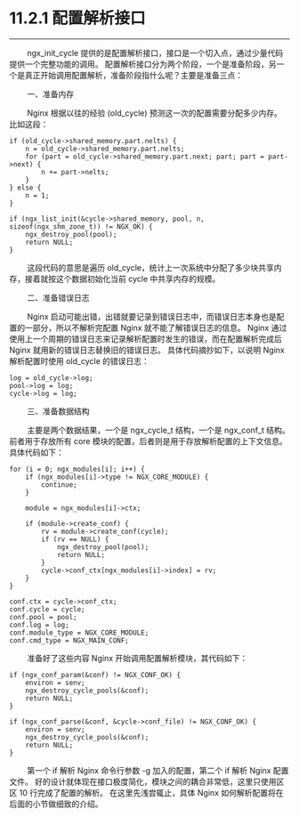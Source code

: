 # 11.2.1 配置解析接口
***

&emsp;&emsp;
ngx\_init\_cycle 提供的是配置解析接口，接口是一个切入点，通过少量代码提供一个完整功能的调用。
配置解析接口分为两个阶段，一个是准备阶段，另一个是真正开始调用配置解析，准备阶段指什么呢？主要是准备三点：

&emsp;&emsp;
一、准备内存

&emsp;&emsp;
Nginx 根据以往的经验 (old\_cycle) 预测这一次的配置需要分配多少内存。
比如这段：

    if (old_cycle->shared_memory.part.nelts) {
        n = old_cycle->shared_memory.part.nelts;
        for (part = old_cycle->shared_memory.part.next; part; part = part->next) {
            n += part->nelts;
        }
    } else {
        n = 1;
    }

    if (ngx_list_init(&cycle->shared_memory, pool, n, sizeof(ngx_shm_zone_t)) != NGX_OK) {
        ngx_destroy_pool(pool);
        return NULL;
    }

&emsp;&emsp;
这段代码的意思是遍历 old\_cycle，统计上一次系统中分配了多少块共享内存，接着就按这个数据初始化当前 cycle 中共享内存的规模。

&emsp;&emsp;
二、准备错误日志

&emsp;&emsp;
Nginx 启动可能出错，出错就要记录到错误日志中，而错误日志本身也是配置的一部分，所以不解析完配置 Nginx 就不能了解错误日志的信息。
Nginx 通过使用上一个周期的错误日志来记录解析配置时发生的错误，而在配置解析完成后 Nginx 就用新的错误日志替换旧的错误日志。
具体代码摘抄如下，以说明 Nginx 解析配置时使用 old\_cycle 的错误日志：

    log = old_cycle->log;
    pool->log = log;
    cycle->log = log;

&emsp;&emsp;
三、准备数据结构

&emsp;&emsp;
主要是两个数据结果，一个是 ngx\_cycle\_t 结构，一个是 ngx\_conf\_t 结构。
前者用于存放所有 core 模块的配置，后者则是用于存放解析配置的上下文信息。
具体代码如下：

    for (i = 0; ngx_modules[i]; i++) {
        if (ngx_modules[i]->type != NGX_CORE_MODULE) {
            continue;
        }

        module = ngx_modules[i]->ctx;

        if (module->create_conf) {
            rv = module->create_conf(cycle);
            if (rv == NULL) {
                ngx_destroy_pool(pool);
                return NULL;
            }
            cycle->conf_ctx[ngx_modules[i]->index] = rv;
        }
    }

    conf.ctx = cycle->conf_ctx;
    conf.cycle = cycle;
    conf.pool = pool;
    conf.log = log;
    conf.module_type = NGX_CORE_MODULE;
    conf.cmd_type = NGX_MAIN_CONF;

&emsp;&emsp;
准备好了这些内容 Nginx 开始调用配置解析模块，其代码如下：

    if (ngx_conf_param(&conf) != NGX_CONF_OK) {
        environ = senv;
        ngx_destroy_cycle_pools(&conf);
        return NULL;
    }

    if (ngx_conf_parse(&conf, &cycle->conf_file) != NGX_CONF_OK) {
        environ = senv;
        ngx_destroy_cycle_pools(&conf);
        return NULL;
    }

&emsp;&emsp;
第一个 if 解析 Nginx 命令行参数 -g 加入的配置，第二个 if 解析 Nginx 配置文件。
好的设计就体现在接口极度简化，模块之间的耦合非常低，这里只使用区区 10 行完成了配置的解析。
在这里先浅尝辄止，具体 Nginx 如何解析配置将在后面的小节做细致的介绍。

